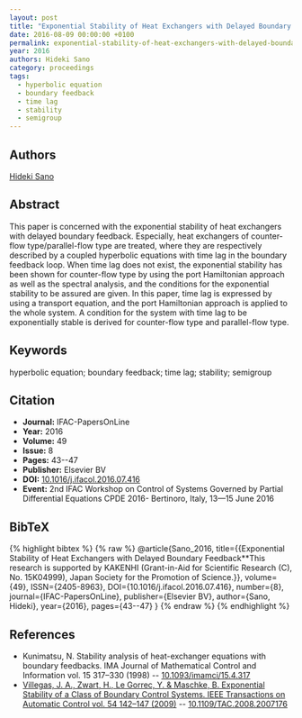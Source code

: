 ```yaml
---
layout: post
title: "Exponential Stability of Heat Exchangers with Delayed Boundary Feedback"
date: 2016-08-09 00:00:00 +0100
permalink: exponential-stability-of-heat-exchangers-with-delayed-boundary-feedback
year: 2016
authors: Hideki Sano
category: proceedings
tags:
  - hyperbolic equation
  - boundary feedback
  - time lag
  - stability
  - semigroup
---
```

 
## Authors
[Hideki Sano](authors/hideki_sano)
 
## Abstract
This paper is concerned with the exponential stability of heat exchangers with delayed boundary feedback. Especially, heat exchangers of counter-flow type/parallel-flow type are treated, where they are respectively described by a coupled hyperbolic equations with time lag in the boundary feedback loop. When time lag does not exist, the exponential stability has been shown for counter-flow type by using the port Hamiltonian approach as well as the spectral analysis, and the conditions for the exponential stability to be assured are given. In this paper, time lag is expressed by using a transport equation, and the port Hamiltonian approach is applied to the whole system. A condition for the system with time lag to be exponentially stable is derived for counter-flow type and parallel-flow type.
 
## Keywords
hyperbolic equation; boundary feedback; time lag; stability; semigroup
 
## Citation
- **Journal:** IFAC-PapersOnLine
- **Year:** 2016
- **Volume:** 49
- **Issue:** 8
- **Pages:** 43--47
- **Publisher:** Elsevier BV
- **DOI:** [10.1016/j.ifacol.2016.07.416](https://doi.org/10.1016/j.ifacol.2016.07.416)
- **Event:** 2nd IFAC Workshop on Control of Systems Governed by Partial Differential Equations CPDE 2016- Bertinoro, Italy, 13—15 June 2016
 
## BibTeX
{% highlight bibtex %}
{% raw %}
@article{Sano_2016,
  title={{Exponential Stability of Heat Exchangers with Delayed Boundary Feedback**This research is supported by KAKENHI (Grant-in-Aid for Scientific Research (C), No. 15K04999), Japan Society for the Promotion of Science.}},
  volume={49},
  ISSN={2405-8963},
  DOI={10.1016/j.ifacol.2016.07.416},
  number={8},
  journal={IFAC-PapersOnLine},
  publisher={Elsevier BV},
  author={Sano, Hideki},
  year={2016},
  pages={43--47}
}
{% endraw %}
{% endhighlight %}
 
## References
- Kunimatsu, N. Stability analysis of heat-exchanger equations with boundary feedbacks. IMA Journal of Mathematical Control and Information vol. 15 317–330 (1998) -- [10.1093/imamci/15.4.317](https://doi.org/10.1093/imamci/15.4.317)
- [Villegas, J. A., Zwart, H., Le Gorrec, Y. & Maschke, B. Exponential Stability of a Class of Boundary Control Systems. IEEE Transactions on Automatic Control vol. 54 142–147 (2009)](exponential-stability-of-a-class-of-boundary-control-systems) -- [10.1109/TAC.2008.2007176](https://doi.org/10.1109/TAC.2008.2007176)

